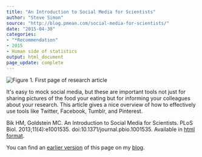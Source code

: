 ```yaml
---
title: "An Introduction to Social Media for Scientists"
author: "Steve Simon"
source: "http://blog.pmean.com/social-media-for-scientists/"
date: "2015-04-30"
categories:
- "*Recommendation"
- 2015
- Human side of statistics
output: html_document
page_update: complete
---
```


![Figure 1. First page of research article](http://www.pmean.com/new-images/15/social-media-for-scientists01.png)

<div class="notes">

It's easy to mock social media, but these are important tools not just for sharing pictures of the food your eating but for informing your colleagues about your research. This article gives a nice overview of how to effectively use tools like Twitter, Facebook, Tumblr, and Pinterest.

<!---More--->

Bik HM, Goldstein MC. An Introduction to Social Media for Scientists. PLoS Biol. 2013;11(4):e1001535. doi:10.1371/journal.pbio.1001535. Available in [html format][bik1].

You can find an [earlier version][sim1] of this page on my [blog][sim2].

[sim1]: http://blog.pmean.com/social-media-for-scientists/
[sim2]: http://blog.pmean.com

[bik1]: journals.plos.org/plosbiology/article?id=10.1371/journal.pbio.1001535

</div>
